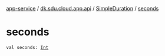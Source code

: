 [app-service](../../index.md) / [dk.sdu.cloud.app.api](../index.md) / [SimpleDuration](index.md) / [seconds](./seconds.md)

# seconds

`val seconds: `[`Int`](https://kotlinlang.org/api/latest/jvm/stdlib/kotlin/-int/index.html)